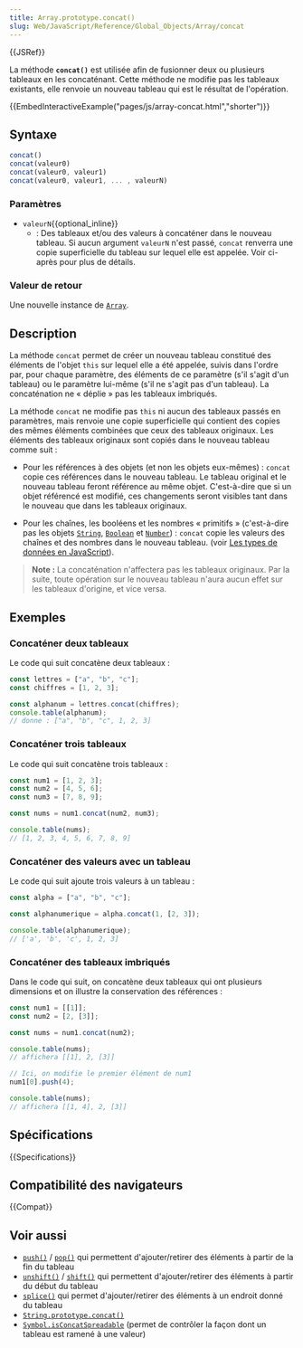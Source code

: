 ```yaml
---
title: Array.prototype.concat()
slug: Web/JavaScript/Reference/Global_Objects/Array/concat
---
```


{{JSRef}}

La méthode **`concat()`** est utilisée afin de fusionner deux ou plusieurs tableaux en les concaténant. Cette méthode ne modifie pas les tableaux existants, elle renvoie un nouveau tableau qui est le résultat de l'opération.

{{EmbedInteractiveExample("pages/js/array-concat.html","shorter")}}

## Syntaxe

```js
concat()
concat(valeur0)
concat(valeur0, valeur1)
concat(valeur0, valeur1, ... , valeurN)
```

### Paramètres

- `valeurN`{{optional_inline}}
  - : Des tableaux et/ou des valeurs à concaténer dans le nouveau tableau. Si aucun argument `valeurN` n'est passé, `concat` renverra une copie superficielle du tableau sur lequel elle est appelée. Voir ci-après pour plus de détails.

### Valeur de retour

Une nouvelle instance de [`Array`](/fr/docs/Web/JavaScript/Reference/Global_Objects/Array).

## Description

La méthode `concat` permet de créer un nouveau tableau constitué des éléments de l'objet `this` sur lequel elle a été appelée, suivis dans l'ordre par, pour chaque paramètre, des éléments de ce paramètre (s'il s'agit d'un tableau) ou le paramètre lui-même (s'il ne s'agit pas d'un tableau). La concaténation ne «&nbsp;déplie&nbsp;» pas les tableaux imbriqués.

La méthode `concat` ne modifie pas `this` ni aucun des tableaux passés en paramètres, mais renvoie une copie superficielle qui contient des copies des mêmes éléments combinées que ceux des tableaux originaux. Les éléments des tableaux originaux sont copiés dans le nouveau tableau comme suit&nbsp;:

- Pour les références à des objets (et non les objets eux-mêmes)&nbsp;: `concat` copie ces références dans le nouveau tableau. Le tableau original et le nouveau tableau feront référence au même objet. C'est-à-dire que si un objet référencé est modifié, ces changements seront visibles tant dans le nouveau que dans les tableaux originaux.

- Pour les chaînes, les booléens et les nombres « primitifs » (c'est-à-dire pas les objets [`String`](/fr/docs/Web/JavaScript/Reference/Global_Objects/String), [`Boolean`](/fr/docs/Web/JavaScript/Reference/Global_Objects/Boolean) et [`Number`](/fr/docs/Web/JavaScript/Reference/Global_Objects/Number))&nbsp;: `concat` copie les valeurs des chaînes et des nombres dans le nouveau tableau. (voir [Les types de données en JavaScript](/fr/docs/Web/JavaScript/Structures_de_données#Les_types_de_données)).

> **Note :** La concaténation n'affectera pas les tableaux originaux. Par la suite, toute opération sur le nouveau tableau n'aura aucun effet sur les tableaux d'origine, et vice versa.

## Exemples

### Concaténer deux tableaux

Le code qui suit concatène deux tableaux&nbsp;:

```js
const lettres = ["a", "b", "c"];
const chiffres = [1, 2, 3];

const alphanum = lettres.concat(chiffres);
console.table(alphanum);
// donne : ["a", "b", "c", 1, 2, 3]
```

### Concaténer trois tableaux

Le code qui suit concatène trois tableaux&nbsp;:

```js
const num1 = [1, 2, 3];
const num2 = [4, 5, 6];
const num3 = [7, 8, 9];

const nums = num1.concat(num2, num3);

console.table(nums);
// [1, 2, 3, 4, 5, 6, 7, 8, 9]
```

### Concaténer des valeurs avec un tableau

Le code qui suit ajoute trois valeurs à un tableau&nbsp;:

```js
const alpha = ["a", "b", "c"];

const alphanumerique = alpha.concat(1, [2, 3]);

console.table(alphanumerique);
// ['a', 'b', 'c', 1, 2, 3]
```

### Concaténer des tableaux imbriqués

Dans le code qui suit, on concatène deux tableaux qui ont plusieurs dimensions et on illustre la conservation des références&nbsp;:

```js
const num1 = [[1]];
const num2 = [2, [3]];

const nums = num1.concat(num2);

console.table(nums);
// affichera [[1], 2, [3]]

// Ici, on modifie le premier élément de num1
num1[0].push(4);

console.table(nums);
// affichera [[1, 4], 2, [3]]
```

## Spécifications

{{Specifications}}

## Compatibilité des navigateurs

{{Compat}}

## Voir aussi

- [`push()`](/fr/docs/Web/JavaScript/Reference/Global_Objects/Array/push) / [`pop()`](/fr/docs/Web/JavaScript/Reference/Global_Objects/Array/pop) qui permettent d'ajouter/retirer des éléments à partir de la fin du tableau
- [`unshift()`](/fr/docs/Web/JavaScript/Reference/Global_Objects/Array/unshift) / [`shift()`](/fr/docs/Web/JavaScript/Reference/Global_Objects/Array/shift) qui permettent d'ajouter/retirer des éléments à partir du début du tableau
- [`splice()`](/fr/docs/Web/JavaScript/Reference/Global_Objects/Array/splice) qui permet d'ajouter/retirer des éléments à un endroit donné du tableau
- [`String.prototype.concat()`](/fr/docs/Web/JavaScript/Reference/Global_Objects/String/concat)
- [`Symbol.isConcatSpreadable`](/fr/docs/Web/JavaScript/Reference/Global_Objects/Symbol/isConcatSpreadable) (permet de contrôler la façon dont un tableau est ramené à une valeur)
